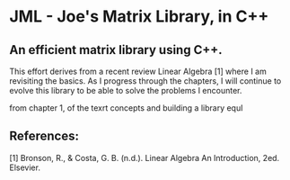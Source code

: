 # JML - Joe's Matrix Library, in C++

## An efficient matrix library using C++.

This effort derives from a recent review Linear Algebra [1] where I am revisiting the basics. As I progress through the chapters, I will continue to evolve this library to be able to solve the problems I encounter. 
 
  from chapter 1, of the texrt   concepts and building a library equI 



  ## References:
   [1] Bronson, R., & Costa, G. B. (n.d.). Linear Algebra An Introduction, 2ed. Elsevier.
